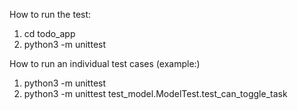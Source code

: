 How to run the test:

1. cd todo_app
2. python3 -m unittest

How to run an individual test cases (example:)

1. python3 -m unittest
2. python3 -m unittest test_model.ModelTest.test_can_toggle_task

